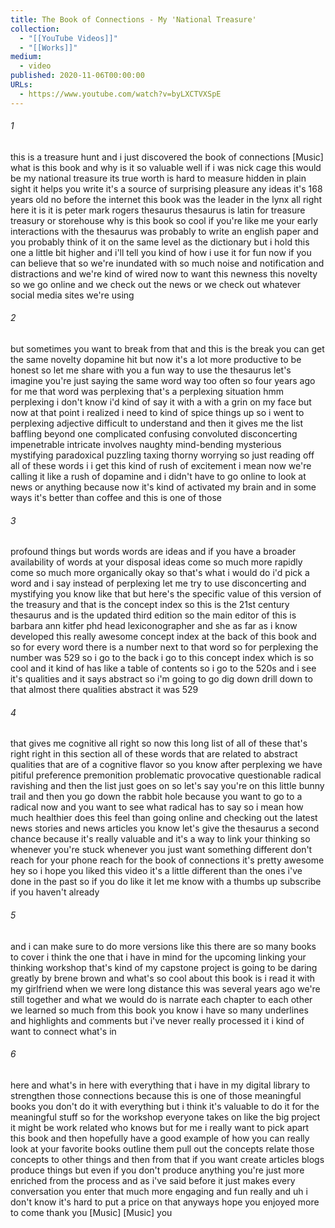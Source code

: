 ```yaml
---
title: The Book of Connections - My 'National Treasure'
collection:
  - "[[YouTube Videos]]"
  - "[[Works]]"
medium:
  - video
published: 2020-11-06T00:00:00
URLs:
  - https://www.youtube.com/watch?v=byLXCTVXSpE
---
```


###### 1

this is a treasure hunt and i just discovered the book of connections [Music] what is this book and why is it so valuable well if i was nick cage this would be my national treasure its true worth is hard to measure hidden in plain sight it helps you write it's a source of surprising pleasure any ideas it's 168 years old no before the internet this book was the leader in the lynx all right here it is it is peter mark rogers thesaurus thesaurus is latin for treasure treasury or storehouse why is this book so cool if you're like me your early interactions with the thesaurus was probably to write an english paper and you probably think of it on the same level as the dictionary but i hold this one a little bit higher and i'll tell you kind of how i use it for fun now if you can believe that so we're inundated with so much noise and notification and distractions and we're kind of wired now to want this newness this novelty so we go online and we check out the news or we check out whatever social media sites we're using

###### 2

but sometimes you want to break from that and this is the break you can get the same novelty dopamine hit but now it's a lot more productive to be honest so let me share with you a fun way to use the thesaurus let's imagine you're just saying the same word way too often so four years ago for me that word was perplexing that's a perplexing situation hmm perplexing i don't know i'd kind of say it with a with a grin on my face but now at that point i realized i need to kind of spice things up so i went to perplexing adjective difficult to understand and then it gives me the list baffling beyond one complicated confusing convoluted disconcerting impenetrable intricate involves naughty mind-bending mysterious mystifying paradoxical puzzling taxing thorny worrying so just reading off all of these words i i get this kind of rush of excitement i mean now we're calling it like a rush of dopamine and i didn't have to go online to look at news or anything because now it's kind of activated my brain and in some ways it's better than coffee and this is one of those

###### 3

profound things but words words are ideas and if you have a broader availability of words at your disposal ideas come so much more rapidly come so much more organically okay so that's what i would do i'd pick a word and i say instead of perplexing let me try to use disconcerting and mystifying you know like that but here's the specific value of this version of the treasury and that is the concept index so this is the 21st century thesaurus and is the updated third edition so the main editor of this is barbara ann kitfer phd head lexiconographer and she as far as i know developed this really awesome concept index at the back of this book and so for every word there is a number next to that word so for perplexing the number was 529 so i go to the back i go to this concept index which is so cool and it kind of has like a table of contents so i go to the 520s and i see it's qualities and it says abstract so i'm going to go dig down drill down to that almost there qualities abstract it was 529

###### 4

that gives me cognitive all right so now this long list of all of these that's right right in this section all of these words that are related to abstract qualities that are of a cognitive flavor so you know after perplexing we have pitiful preference premonition problematic provocative questionable radical ravishing and then the list just goes on so let's say you're on this little bunny trail and then you go down the rabbit hole because you want to go to a radical now and you want to see what radical has to say so i mean how much healthier does this feel than going online and checking out the latest news stories and news articles you know let's give the thesaurus a second chance because it's really valuable and it's a way to link your thinking so whenever you're stuck whenever you just want something different don't reach for your phone reach for the book of connections it's pretty awesome hey so i hope you liked this video it's a little different than the ones i've done in the past so if you do like it let me know with a thumbs up subscribe if you haven't already

###### 5

and i can make sure to do more versions like this there are so many books to cover i think the one that i have in mind for the upcoming linking your thinking workshop that's kind of my capstone project is going to be daring greatly by brene brown and what's so cool about this book is i read it with my girlfriend when we were long distance this was several years ago we're still together and what we would do is narrate each chapter to each other we learned so much from this book you know i have so many underlines and highlights and comments but i've never really processed it i kind of want to connect what's in

###### 6

here and what's in here with everything that i have in my digital library to strengthen those connections because this is one of those meaningful books you don't do it with everything but i think it's valuable to do it for the meaningful stuff so for the workshop everyone takes on like the big project it might be work related who knows but for me i really want to pick apart this book and then hopefully have a good example of how you can really look at your favorite books outline them pull out the concepts relate those concepts to other things and then from that if you want create articles blogs produce things but even if you don't produce anything you're just more enriched from the process and as i've said before it just makes every conversation you enter that much more engaging and fun really and uh i don't know it's hard to put a price on that anyways hope you enjoyed more to come thank you [Music] [Music] you
